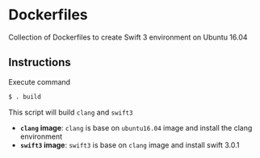 # Dockerfiles

Collection of Dockerfiles to create Swift 3 environment on Ubuntu 16.04

## Instructions
Execute command
```bash
$ . build
```
This script will build `clang` and `swift3`

- **`clang` image**: `clang` is base on `ubuntu16.04` image and install the clang environment
- **`swift3` image**: `swift3` is base on `clang` image and install swift 3.0.1
